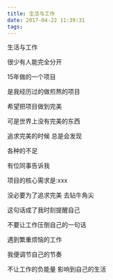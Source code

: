 ```yaml
---
title: 生活与工作
date: 2017-04-22 11:39:31
tags:
---
```


生活与工作

很少有人能完全分开

15年做的一个项目

是我经历过的做煎熬的项目

希望把项目做到完美

可是世界上没有完美的东西

追求完美的时候 总是会发现

各种的不足

有位同事告诉我

项目的核心需求是:xxx

没必要为了追求完美 去钻牛角尖

这句话成了我时刻提醒自己

不要让工作压倒自己的一句话

遇到繁重烦恼的工作

我便调节自己的节奏

不让工作的负能量 影响到自己的生活
